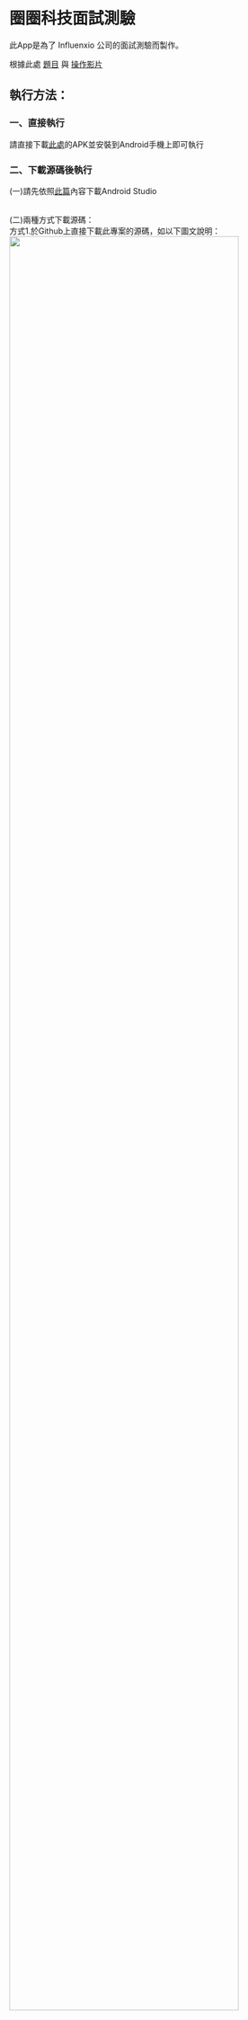# 圈圈科技面試測驗

此App是為了 Influenxio 公司的面試測驗而製作。

根據此處 <a href="https://github.com/HsiangxMinxHsieh/CallMachine_Influenxio/blob/master/question/%E9%A1%8C%E7%9B%AE.pdf">題目</a> 與 <a href="https://github.com/HsiangxMinxHsieh/CallMachine_Influenxio/blob/master/question/bank_counter.mov">操作影片</a>

<h2>執行方法：</h2>
<h3>一、直接執行</h3>
請直接下載<a href="https://github.com/HsiangxMinxHsieh/CallMachine_Influenxio/blob/master/answer/bank_counter.apk">此處</a>的APK並安裝到Android手機上即可執行

<h3>二、下載源碼後執行</h3>
(一)請先依照<a href="https://ithelp.ithome.com.tw/articles/10200176">此篇</a>內容下載Android Studio</br></br>

(二)兩種方式下載源碼：</br>
方式1.於Github上直接下載此專案的源碼，如以下圖文說明：</br>
<image width = "90%" src = "https://github.com/HsiangxMinxHsieh/CallMachine_Influenxio/blob/master/readmepic/%E4%B8%8B%E8%BC%89%E6%BA%90%E7%A2%BC%E6%96%B9%E5%BC%8F1_1%262.jpg"/></br>
(1).點擊code，出現下拉式選單。</br>
(2).點擊下載的ZIP，下載源碼至電腦內。</br></br>
<image width = "90%" src = "https://github.com/HsiangxMinxHsieh/CallMachine_Influenxio/blob/master/readmepic/%E4%B8%8B%E8%BC%89%E6%BA%90%E7%A2%BC%E6%96%B9%E5%BC%8F1_3.jpg"/></br>
(3).將下載的檔案點擊右鍵後再點擊「解壓縮至此」。</br></br>
<image width = "50%" src = "https://github.com/HsiangxMinxHsieh/CallMachine_Influenxio/blob/master/readmepic/%E4%B8%8B%E8%BC%89%E6%BA%90%E7%A2%BC%E6%96%B9%E5%BC%8F1_4.jpg"/></br>
(4).回到AndroidStudio，選擇開啟已經存在的專案。</br></br>
<image width = "50%" src = "https://github.com/HsiangxMinxHsieh/CallMachine_Influenxio/blob/master/readmepic/%E4%B8%8B%E8%BC%89%E6%BA%90%E7%A2%BC%E6%96%B9%E5%BC%8F1_5%266.jpg"/></br>
(5).找到專案存放的位置，滑鼠左鍵點擊它。</br>
(6).按下OK後即可開啟</br>

方式2.直接使用Android Studio內建的Git匯入工具來匯入專案，如以下圖文說明：</br>
<image width = "90%" src = "https://github.com/HsiangxMinxHsieh/CallMachine_Influenxio/blob/master/readmepic/%E4%B8%8B%E8%BC%89%E6%BA%90%E7%A2%BC%E6%96%B9%E5%BC%8F2_1%262.jpg"/></br>
(1).點擊code，出現下拉式選單。</br>
(2).點擊複製網址位置。</br></br>
<image width = "50%" src = "https://github.com/HsiangxMinxHsieh/CallMachine_Influenxio/blob/master/readmepic/%E4%B8%8B%E8%BC%89%E6%BA%90%E7%A2%BC%E6%96%B9%E5%BC%8F2_3.jpg"/></br>
(3).回到AndroidStudio，選擇藉由版本管理系統取得專案。</br></br>
<image width = "80%" src = "https://github.com/HsiangxMinxHsieh/CallMachine_Influenxio/blob/master/readmepic/%E4%B8%8B%E8%BC%89%E6%BA%90%E7%A2%BC%E6%96%B9%E5%BC%8F2_4%265.jpg"/></br>
(4).於紅框處按下Ctrl+V(貼上)</br>
(5).按下clone以複製整個專案。</br></br>

(三).請等待它自動建置完成後按下紅框處即可執行。(黃框處是目前有連結的Android手機，或可參考<a href="https://ithelp.ithome.com.tw/articles/10189220">此篇</a>來設定虛擬機器。)</br>
<image width = "90%" src = "https://github.com/HsiangxMinxHsieh/CallMachine_Influenxio/blob/master/readmepic/%E4%B8%8B%E8%BC%89%E6%BA%90%E7%A2%BC%E6%96%B9%E5%BC%8F(%E4%B8%89).jpg"/></br>

<h2>調整櫃檯數量的方法：</h2>
一、由於題目說，行員數量、名字皆為builid time設定，因此沒有製作動態更改的方式。</br>
二、以下步驟說明如何於程式碼中新增行員數量與名字：</br>
<image width = "80%" src = "https://github.com/HsiangxMinxHsieh/CallMachine_Influenxio/blob/master/readmepic/%E4%BF%AE%E6%94%B9%E6%AB%83%E5%8F%B0%E6%95%B8%E9%87%8F1%262.jpg"/>
1.找到App目錄下CallMachine_Influenxio\app\src\main\java\com\timmy\callmachine_influenxio\mvvm的MVVM.kt檔案，並雙擊以開啟</br>
2.於右側的第35行開始是目前已有的行員，新增方式為在第39行下方新增，例如以下程式碼：</br>
list.add(CounterModel("Emily"))</br></br>
<image width = "50%" src = "https://github.com/HsiangxMinxHsieh/CallMachine_Influenxio/blob/master/readmepic/%E4%BF%AE%E6%94%B9%E6%AB%83%E5%8F%B0%E6%95%B8%E9%87%8F3jpg.jpg"/></br>
3.完成後請再次執行，即可看到新增的行員出現在畫面中</br>
</br>
<h2>程式總行數：</h2>
<h3>一、程式碼─</h3>
MainActivity.kt(63)+CounterModel.kt(50)+MVVM.kt(106)共計219行</br>
<h3>二、畫面─ </h3>
activity_main.xml(171)+adatper_counter.xml(109)共計280行</br>
<h3>三、總計499行(未超過題目要求行數500行)</h3>

<h3>以上為題目要求的說明。</h3>
<hr>
<h2>以下開始為此專案的架構與流程說明</h2>
<h3>一、專案處理結構如下：</h3>
<image width = "100%" src = "https://github.com/HsiangxMinxHsieh/CallMachine_Influenxio/blob/master/readmepic/%E8%99%95%E7%90%86%E6%9E%B6%E6%A7%8B%E5%9C%96.jpg"/></br>
<h3>二、專案處理流程如下圖：</h3>
<image width = "100%" src = "https://github.com/HsiangxMinxHsieh/CallMachine_Influenxio/blob/master/readmepic/%E8%99%95%E7%90%86%E6%B5%81%E7%A8%8B%E5%9C%96.jpg"/></br>
<h3>三、原始PDF放置於<a href="https://github.com/HsiangxMinxHsieh/CallMachine_Influenxio/blob/master/readmepic/%E6%9E%B6%E6%A7%8B%E6%B5%81%E7%A8%8B%E8%AA%AA%E6%98%8E.pdf">此處</a>供下載參考。</h3>

<h3>README.md說明到此結束，感謝您的觀看。</h3>
